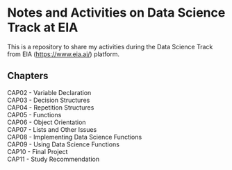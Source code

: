 # Notes and Activities on Data Science Track at EIA
This is a repository to share my activities during the Data Science Track from EIA (https://www.eia.ai/) platform.


## Chapters
CAP02 - Variable Declaration <br/>
CAP03 - Decision Structures<br/>
CAP04 - Repetition Structures<br/>
CAP05 - Functions<br/>
CAP06 - Object Orientation<br/>
CAP07 - Lists and Other Issues<br/>
CAP08 - Implementing Data Science Functions<br/>
CAP09 - Using Data Science Functions<br/>
CAP10 - Final Project<br/>
CAP11 - Study Recommendation<br/>

